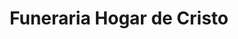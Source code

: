 ---
title: "Funeraria Hogar de Cristo"
url: /nunoa/funeraria-hogar-de-cristo/
shop: Bestattungen
---